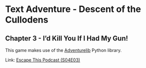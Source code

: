 # Text Adventure - Descent of the Cullodens
## Chapter 3 - I’d Kill You If I Had My Gun!

This game makes use of the [Adventurelib](https://adventurelib.readthedocs.io/en/stable/) Python library.

Link: [Escape This Podcast (S04E03)](http://www.escapethispodcast.com/e/descent-of-the-cullodens-chapter-3-id-kill-you-if-i-had-my-gun-ft-triple-jeopardy-lee-amy-and-alistair/)

